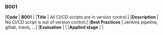 ### B001

|**Code**           | **B001** |
|**Title**          | All CI/CD scripts are in version control.|
|**Description**    | No CI/CD script is out of version control.|
|**Best Practices** | Jenkins pipeline, gitlab, travis, ...|
|**Evaluation**     | |
|**Applied stage**  | |
